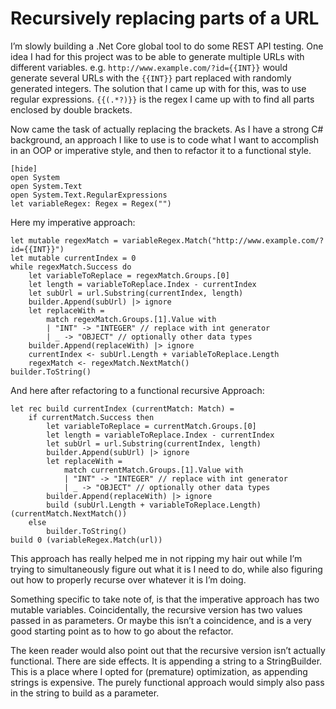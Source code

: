 Recursively replacing parts of a URL
======================

I’m slowly building a .Net Core global tool to do some REST API testing. One idea I had for this project was to be able to generate multiple URLs with different variables. e.g. `http://www.example.com/?id={{INT}}` would generate several URLs with the `{{INT}}` part replaced with randomly generated integers. The solution that I came up with for this, was to use regular expressions. `{{(.*?)}}` is the regex I came up with to find all parts enclosed by double brackets.

Now came the task of actually replacing the brackets. As I have a strong C# background, an approach I like to use is to code what I want to accomplish in an OOP or imperative style, and then to refactor it to a functional style.

    [hide]
    open System
    open System.Text
    open System.Text.RegularExpressions
    let variableRegex: Regex = Regex("")

Here my imperative approach:

    let mutable regexMatch = variableRegex.Match("http://www.example.com/?id={{INT}}")
    let mutable currentIndex = 0
    while regexMatch.Success do
        let variableToReplace = regexMatch.Groups.[0]
        let length = variableToReplace.Index - currentIndex
        let subUrl = url.Substring(currentIndex, length)
        builder.Append(subUrl) |> ignore
        let replaceWith =
            match regexMatch.Groups.[1].Value with
            | "INT" -> "INTEGER" // replace with int generator
            | _ -> "OBJECT" // optionally other data types
        builder.Append(replaceWith) |> ignore
        currentIndex <- subUrl.Length + variableToReplace.Length
        regexMatch <- regexMatch.NextMatch()
    builder.ToString()

And here after refactoring to a functional recursive Approach:

    let rec build currentIndex (currentMatch: Match) =
        if currentMatch.Success then
            let variableToReplace = currentMatch.Groups.[0]
            let length = variableToReplace.Index - currentIndex
            let subUrl = url.Substring(currentIndex, length)
            builder.Append(subUrl) |> ignore
            let replaceWith =
                match currentMatch.Groups.[1].Value with
                | "INT" -> "INTEGER" // replace with int generator
                | _ -> "OBJECT" // optionally other data types
            builder.Append(replaceWith) |> ignore
            build (subUrl.Length + variableToReplace.Length) (currentMatch.NextMatch())
        else
            builder.ToString()
    build 0 (variableRegex.Match(url))

This approach has really helped me in not ripping my hair out while I’m trying to simultaneously figure out what it is I need to do, while also figuring out how to properly recurse over whatever it is I’m doing.

Something specific to take note of, is that the imperative approach has two mutable variables. Coincidentally, the recursive version has two values passed in as parameters. Or maybe this isn’t a coincidence, and is a very good starting point as to how to go about the refactor.

The keen reader would also point out that the recursive version isn’t actually functional. There are side effects. It is appending a string to a StringBuilder. This is a place where I opted for (premature) optimization, as appending strings is expensive. The purely functional approach would simply also pass in the string to build as a parameter.
